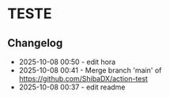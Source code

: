# TESTE
## Changelog
- 2025-10-08 00:50 - edit hora
- 2025-10-08 00:41 - Merge branch 'main' of https://github.com/ShibaDX/action-test
- 2025-10-08 00:37 - edit readme

